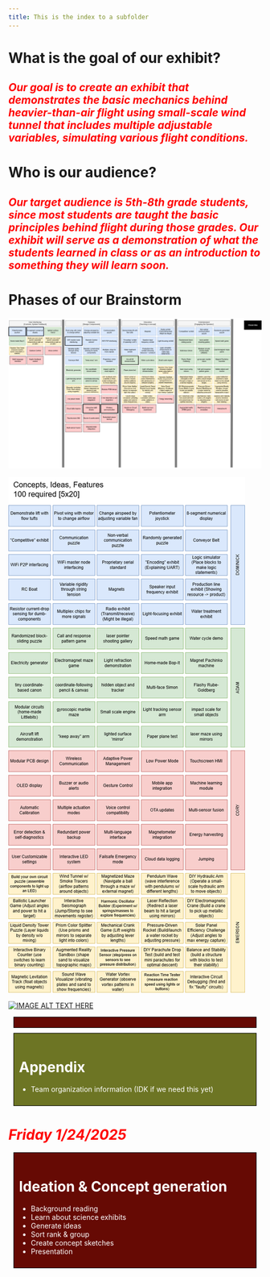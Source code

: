 ```yaml
---
title: This is the index to a subfolder
---
```


# What is the goal of our exhibit?

## <span style="color: red">*Our goal is to create an exhibit that demonstrates the basic mechanics behind heavier-than-air flight using small-scale wind tunnel that includes multiple adjustable variables, simulating various flight conditions.*</span>

# Who is our audience?
## <span style="color: red">*Our target audience is 5th-8th grade students, since most students are taught the basic principles behind flight during those grades. Our exhibit will serve as a demonstration of what the students learned in class or as an introduction to something they will learn soon.*</span>

# Phases of our Brainstorm 
![IMAGE ALT TEXT HERE](https://raw.githubusercontent.com/RecPal/Group304EGR314.github.io/refs/heads/main/media/OrganizedIdeation.drawio.png)

![IMAGE ALT TEXT HERE](https://raw.githubusercontent.com/RecPal/Group304EGR314.github.io/refs/heads/main/media/Ideation.drawio.png)


[![IMAGE ALT TEXT HERE](https://img.youtube.com/vi/K2Sln-ReN9U/0.jpg)](https://www.youtube.com/watch?v=K2Sln-ReN9U)

<div style="border: 1px solid black; padding: 10px; margin: 10px; background-color:rgb(102, 10, 4);">
<span style = "color : white;">

  
</span>
</div>

<div style="border: 1px solid black; padding: 10px; margin: 10px; background-color:rgb(109, 117, 36);">
<span style = "color : white;">

# Appendix
- Team organization information (IDK if we need this yet)
  
</span>
</div>


# <span style= "color: red">*Friday 1/24/2025*</span>



<div style="border: 1px solid black; padding: 10px; margin: 10px; background-color:rgb(102, 10, 4);">
<span style = "color : white;">

# Ideation & Concept generation
- Background reading
- Learn about science exhibits
- Generate ideas
- Sort rank & group
- Create concept sketches
- Presentation

</span>
</div>
